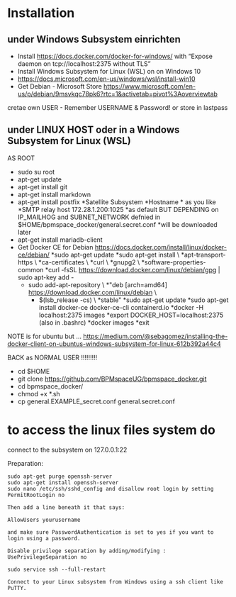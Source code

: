 # Installation
## under Windows Subsystem einrichten
* Install https://docs.docker.com/docker-for-windows/ with “Expose daemon on tcp://localhost:2375 without TLS” 
* Install Windows Subsystem for Linux (WSL) on on Windows 10
* https://docs.microsoft.com/en-us/windows/wsl/install-win10
* Get Debian - Microsoft Store  https://www.microsoft.com/en-us/p/debian/9msvkqc78pk6?rtc=1&activetab=pivot%3Aoverviewtab

cretae own USER - Remember USERNAME & Password! or store in lastpass

## under LINUX HOST oder in a Windows Subsystem for Linux (WSL) 
AS ROOT
* sudo su root 
* apt-get update
* apt-get install git
* apt-get install markdown
* apt-get install postfix
   *Satellite Subsystem
   *Hostname * as you like
   *SMTP relay host 172.28.1.200:1025
   *as default BUT DEPENDING on IP_MAILHOG and SUBNET_NETWORK defnied in $HOME/bpmspace_docker/general.secret.conf
   *will be downloaded later
* apt-get install mariadb-client
* Get Docker CE for Debian https://docs.docker.com/install/linux/docker-ce/debian/
   *sudo apt-get update
   *sudo apt-get install \\
      *apt-transport-https \\
      *ca-certificates \\
      *curl \\
      *gnupg2 \\
      *software-properties-common
   *curl -fsSL https://download.docker.com/linux/debian/gpg | sudo apt-key add -
   * sudo add-apt-repository \\
     *"deb [arch=amd64] https://download.docker.com/linux/debian \\
     * $(lsb_release -cs) \\
      *stable"
   *sudo apt-get update
   *sudo apt-get install docker-ce docker-ce-cli containerd.io
   *docker -H localhost:2375 images
   *export DOCKER_HOST=localhost:2375 (also in .bashrc)
   *docker images
   *exit

NOTE is for ubuntu but ... 
https://medium.com/@sebagomez/installing-the-docker-client-on-ubuntus-windows-subsystem-for-linux-612b392a44c4


BACK as NORMAL USER !!!!!!!!!
* cd $HOME
* git clone https://github.com/BPMspaceUG/bpmspace_docker.git
* cd bpmspace_docker/
* chmod +x *.sh
* cp general.EXAMPLE_secret.conf general.secret.conf

# to access the linux files system do 
connect to the subsystem on 127.0.0.1:22

Preparation:

    sudo apt-get purge openssh-server
    sudo apt-get install openssh-server
    sudo nano /etc/ssh/sshd_config and disallow root login by setting PermitRootLogin no

    Then add a line beneath it that says:

    AllowUsers yourusername

    and make sure PasswordAuthentication is set to yes if you want to login using a password.

    Disable privilege separation by adding/modifying : UsePrivilegeSeparation no

    sudo service ssh --full-restart

    Connect to your Linux subsystem from Windows using a ssh client like PuTTY.
